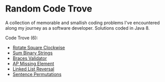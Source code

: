 # Random Code Trove

A collection of memorable and smallish coding problems I've encountered along my journey as a software developer. Solutions coded in Java 8.

Code Trove (6):
* [Rotate Square Clockwise](src/main/java/array/rotatesqr)
* [Sum Binary Strings](src/main/java/string/sumbin)
* [Braces Validator](src/main/java/string/braces)
* [AP Missing Element](src/main/java/array/apmiss)
* [Linked List Reversal](src/main/java/list/reverse)
* [Sentence Permutations](src/main/java/string/sentence)

<!--
* [Bliffoscope](src/main/java/array/bliffoscope)
-->